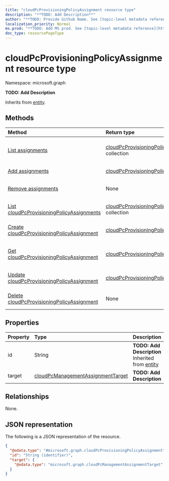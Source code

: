 ```yaml
---
title: "cloudPcProvisioningPolicyAssignment resource type"
description: "**TODO: Add Description**"
author: "**TODO: Provide Github Name. See [topic-level metadata reference](https://msgo.azurewebsites.net/add/document/guidelines/metadata.html#topic-level-metadata)**"
localization_priority: Normal
ms.prod: "**TODO: Add MS prod. See [topic-level metadata reference](https://msgo.azurewebsites.net/add/document/guidelines/metadata.html#topic-level-metadata)**"
doc_type: resourcePageType
---
```


# cloudPcProvisioningPolicyAssignment resource type

Namespace: microsoft.graph

**TODO: Add Description**


Inherits from [entity](../resources/entity.md).

## Methods
|Method|Return type|Description|
|:---|:---|:---|
|[List assignments](../api/cloudpcprovisioningpolicy-list-assignments.md)|[cloudPcProvisioningPolicyAssignment](../resources/cloudpcprovisioningpolicyassignment.md) collection|Get the cloudPcProvisioningPolicyAssignment resources from the assignments navigation property.|
|[Add assignments](../api/cloudpcprovisioningpolicy-post-assignments.md)|[cloudPcProvisioningPolicyAssignment](../resources/cloudpcprovisioningpolicyassignment.md)|Add assignments by posting to the assignments collection.|
|[Remove assignments](../api/cloudpcprovisioningpolicy-delete-assignments.md)|None|Remove a [cloudPcProvisioningPolicyAssignment](../resources/cloudpcprovisioningpolicyassignment.md) object.|
|[List cloudPcProvisioningPolicyAssignments](../api/cloudpcprovisioningpolicyassignment-list.md)|[cloudPcProvisioningPolicyAssignment](../resources/cloudpcprovisioningpolicyassignment.md) collection|Get a list of the [cloudPcProvisioningPolicyAssignment](../resources/cloudpcprovisioningpolicyassignment.md) objects and their properties.|
|[Create cloudPcProvisioningPolicyAssignment](../api/cloudpcprovisioningpolicyassignment-create.md)|[cloudPcProvisioningPolicyAssignment](../resources/cloudpcprovisioningpolicyassignment.md)|Create a new [cloudPcProvisioningPolicyAssignment](../resources/cloudpcprovisioningpolicyassignment.md) object.|
|[Get cloudPcProvisioningPolicyAssignment](../api/cloudpcprovisioningpolicyassignment-get.md)|[cloudPcProvisioningPolicyAssignment](../resources/cloudpcprovisioningpolicyassignment.md)|Read the properties and relationships of a [cloudPcProvisioningPolicyAssignment](../resources/cloudpcprovisioningpolicyassignment.md) object.|
|[Update cloudPcProvisioningPolicyAssignment](../api/cloudpcprovisioningpolicyassignment-update.md)|[cloudPcProvisioningPolicyAssignment](../resources/cloudpcprovisioningpolicyassignment.md)|Update the properties of a [cloudPcProvisioningPolicyAssignment](../resources/cloudpcprovisioningpolicyassignment.md) object.|
|[Delete cloudPcProvisioningPolicyAssignment](../api/cloudpcprovisioningpolicyassignment-delete.md)|None|Deletes a [cloudPcProvisioningPolicyAssignment](../resources/cloudpcprovisioningpolicyassignment.md) object.|

## Properties
|Property|Type|Description|
|:---|:---|:---|
|id|String|**TODO: Add Description** Inherited from [entity](../resources/entity.md)|
|target|[cloudPcManagementAssignmentTarget](../resources/cloudpcmanagementassignmenttarget.md)|**TODO: Add Description**|

## Relationships
None.

## JSON representation
The following is a JSON representation of the resource.
<!-- {
  "blockType": "resource",
  "keyProperty": "id",
  "@odata.type": "microsoft.graph.cloudPcProvisioningPolicyAssignment",
  "baseType": "microsoft.graph.entity",
  "openType": false
}
-->
``` json
{
  "@odata.type": "#microsoft.graph.cloudPcProvisioningPolicyAssignment",
  "id": "String (identifier)",
  "target": {
    "@odata.type": "microsoft.graph.cloudPcManagementAssignmentTarget"
  }
}
```

